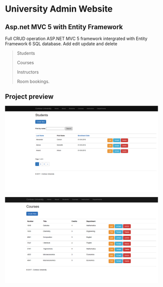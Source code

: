 ﻿# University Admin Website 

## Asp.net MVC 5 with Entity Framework

Full CRUD operation ASP.NET MVC 5 framework intergrated with Entity Framework 6 SQL database. 
Add edit update and delete 
> Students 
>
> Courses
> 
> Instructors
> 
> Room bookings.




## Project preview

![](./contosoUniversity/images/university1.png)

![](./contosoUniversity/images/university2.png)




